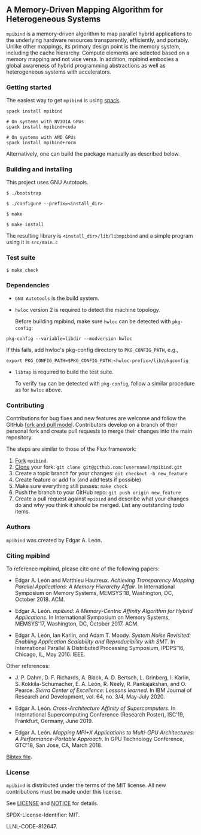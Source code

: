 ## A Memory-Driven Mapping Algorithm for Heterogeneous Systems

`mpibind` is a memory-driven algorithm to map parallel hybrid
applications to the underlying hardware resources transparently,
efficiently, and portably. Unlike other mappings, its primary design point
is the memory system, including the cache hierarchy. Compute elements
are selected based on a memory mapping and not vice versa. In
addition, mpibind embodies a global awareness of hybrid programming
abstractions as well as heterogeneous systems with accelerators.

### Getting started 

The easiest way to get `mpibind` is using
[spack](https://github.com/spack/spack).  

```
spack install mpibind

# On systems with NVIDIA GPUs
spack install mpibind+cuda

# On systems with AMD GPUs
spack install mpibind+rocm
```

Alternatively, one can build the package manually as described below. 

### Building and installing 

This project uses GNU Autotools.

```
$ ./bootstrap

$ ./configure --prefix=<install_dir>

$ make

$ make install
```

The resulting library is `<install_dir>/lib/libmpibind` and a simple program using it is `src/main.c`


### Test suite 

```
$ make check
```

### Dependencies 

* `GNU Autotools` is the build system. 

* `hwloc` version 2 is required to detect the machine topology.

  Before building mpibind, make sure `hwloc` can be detected with `pkg-config`:
```
pkg-config --variable=libdir --modversion hwloc
```
If this fails, add hwloc's pkg-config directory to `PKG_CONFIG_PATH`, e.g.,
```
export PKG_CONFIG_PATH=$PKG_CONFIG_PATH:<hwloc-prefix>/lib/pkgconfig
```

* `libtap` is required to build the test suite.

  To verify `tap` can be detected with `pkg-config`, follow a
  similar procedure as for `hwloc` above. 


### Contributing

Contributions for bug fixes and new features are welcome and follow
the GitHub
[fork and pull model](https://docs.github.com/en/github/collaborating-with-issues-and-pull-requests/about-collaborative-development-models).
Contributors develop on a branch of their personal fork and create
pull requests to merge their changes into the main repository. 

The steps are similar to those of the Flux framework:

1. [Fork](https://help.github.com/en/github/getting-started-with-github/fork-a-repo) `mpibind`.
2. [Clone](https://help.github.com/en/github/getting-started-with-github/fork-a-repo#keep-your-fork-synced)
your fork: `git clone git@github.com:[username]/mpibind.git`
3. Create a topic branch for your changes: `git checkout -b new_feature`
4. Create feature or add fix (and add tests if possible)
5. Make sure everything still passes: `make check`
6. Push the branch to your GitHub repo: `git push origin new_feature`
7. Create a pull request against `mpibind` and describe what your
changes do and why you think it should be merged. List any
outstanding *todo* items. 


### Authors

`mpibind` was created by Edgar A. León.

### Citing mpibind

To reference mpibind, please cite one of the
following papers:

* Edgar A. León and Matthieu Hautreux. *Achieving Transparency Mapping
  Parallel Applications: A Memory Hierarchy Affair*. In International
  Symposium on Memory Systems, MEMSYS'18, Washington, DC,
  October 2018. ACM. 

* Edgar A. León. *mpibind: A Memory-Centric Affinity Algorithm for
  Hybrid Applications*. In International Symposium on Memory Systems,
  MEMSYS'17, Washington, DC, October 2017. ACM.

* Edgar A. León, Ian Karlin, and Adam T. Moody. *System Noise
  Revisited: Enabling Application Scalability and Reproducibility with
  SMT*. In International Parallel & Distributed Processing Symposium,
  IPDPS'16, Chicago, IL, May 2016. IEEE.
  
Other references: 

* J. P. Dahm, D. F. Richards, A. Black, A. D. Bertsch, L. Grinberg, I. Karlin, S. Kokkila-Schumacher, E. A. León, R. Neely, R. Pankajakshan, and O. Pearce. *Sierra Center of Excellence: Lessons learned*. In IBM Journal of Research and Development, vol. 64, no. 3/4, May-July 2020.

* Edgar A. León. *Cross-Architecture Affinity of Supercomputers*. In International Supercomputing Conference (Research Poster), ISC’19, Frankfurt, Germany, June 2019. 

* Edgar A. León. *Mapping MPI+X Applications to Multi-GPU
  Architectures: A Performance-Portable Approach*. In GPU Technology
  Conference, GTC'18, San Jose, CA, March 2018. 
  

[Bibtex file](doc/mpibind.bib). 


### License

`mpibind` is distributed under the terms of the MIT license. All new
contributions must be made under this license. 

See [LICENSE](LICENSE) and [NOTICE](NOTICE) for details.

SPDX-License-Identifier: MIT.

LLNL-CODE-812647.
